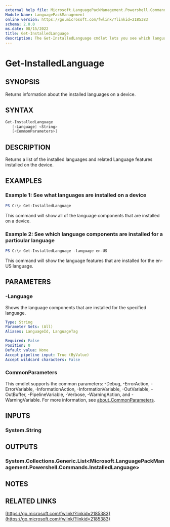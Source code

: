 ```yaml
---
external help file: Microsoft.LanguagePackManagement.Powershell.Commands.dll-Help.xml
Module Name: LanguagePackManagement
online version: https://go.microsoft.com/fwlink/?linkid=2185383
schema: 2.0.0
ms.date: 08/15/2022
title: Get-InstalledLanguage
description: The Get-InstalledLanguage cmdlet lets you see which languages are installed in a running Windows installation
---
```


# Get-InstalledLanguage

## SYNOPSIS

Returns information about the installed languages on a device.

## SYNTAX

```PowerShell
Get-InstalledLanguage
   [-Language] <String> 
   [<CommonParameters>]
```

## DESCRIPTION

Returns a list of the installed languages and related Language features installed on the device.
## EXAMPLES

### Example 1: See what languages are installed on a device
```powershell
PS C:\> Get-InstalledLanguage
```

This command will show all of the language components that are installed on a device.

### Example 2: See which language components are installed for a particular language
```powershell
PS C:\> Get-InstalledLanguage -language en-US
```

This command will show the language features that are installed for the en-US language.

## PARAMETERS

### -Language

Shows the language components that are installed for the specified language.

```yaml
Type: String
Parameter Sets: (All)
Aliases: LanguageId, LanguageTag

Required: False
Position: 0
Default value: None
Accept pipeline input: True (ByValue)
Accept wildcard characters: False
```

### CommonParameters
This cmdlet supports the common parameters: -Debug, -ErrorAction, -ErrorVariable, -InformationAction, -InformationVariable, -OutVariable, -OutBuffer, -PipelineVariable, -Verbose, -WarningAction, and -WarningVariable. For more information, see [about_CommonParameters](https://go.microsoft.com/fwlink/?LinkID=113216).

## INPUTS

### System.String

## OUTPUTS

### System.Collections.Generic.List<Microsoft.LanguagePackManagement.Powershell.Commands.InstalledLanguage>

## NOTES

## RELATED LINKS

[https://go.microsoft.com/fwlink/?linkid=2185383](https://go.microsoft.com/fwlink/?linkid=2185383)


